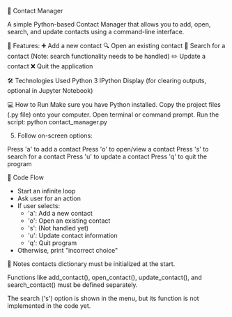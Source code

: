 📒 Contact Manager

A simple Python-based Contact Manager that allows you to add, open, search, and update contacts using a command-line interface.

🚀 Features:
➕ Add a new contact
🔍 Open an existing contact
🔎 Search for a contact (Note: search functionality needs to be handled)
✏️ Update a contact
❌ Quit the application

🛠 Technologies Used
Python 3
IPython Display (for clearing outputs, optional in Jupyter Notebook)

💻 How to Run
Make sure you have Python installed.
Copy the project files (.py file) onto your computer.
Open terminal or command prompt.
Run the script:
python contact_manager.py
 
5. Follow on-screen options:

Press 'a' to add a contact
Press 'o' to open/view a contact
Press 's' to search for a contact
Press 'u' to update a contact
Press 'q' to quit the program

📂 Code Flow
- Start an infinite loop
- Ask user for an action
- If user selects:
    - 'a': Add a new contact
    - 'o': Open an existing contact
    - 's': (Not handled yet)
    - 'u': Update contact information
    - 'q': Quit program
- Otherwise, print "incorrect choice"

📢 Notes
contacts dictionary must be initialized at the start.

Functions like add_contact(), open_contact(), update_contact(), and search_contact() must be defined separately.

The search ('s') option is shown in the menu, but its function is not implemented in the code yet.






